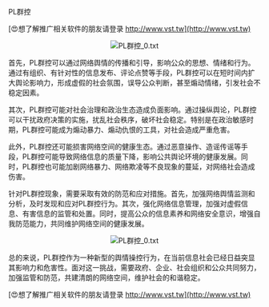 PL群控

[😍想了解推广相关软件的朋友请登录 http://www.vst.tw](http://www.vst.tw)

 <center><img src="https://vst.tw/MP4/tuiguang/png/0.png" alt="PL群控_0.txt"></center>

首先，PL群控可以通过网络舆情的传播和引导，影响公众的思想、情绪和行为。通过有组织、有针对性的信息发布、评论点赞等手段，PL群控可以在短时间内扩大舆论影响力，形成虚假的社会氛围，误导公众判断，甚至煽动情绪，引发社会不稳定因素。

其次，PL群控可能对社会治理和政治生态造成负面影响。通过操纵舆论，PL群控可以干扰政府决策的实施，扰乱社会秩序，破坏社会稳定。特别是在政治敏感时期，PL群控可能成为煽动暴力、煽动仇恨的工具，对社会造成严重危害。

此外，PL群控还可能损害网络空间的健康生态。通过恶意操作、造谣传谣等手段，PL群控可能导致网络信息的质量下降，影响公共舆论环境的健康发展。同时，PL群控也可能加剧网络暴力、网络欺凌等不良现象的蔓延，对网络社会造成伤害。

针对PL群控现象，需要采取有效的防范和应对措施。首先，加强网络舆情监测和分析，及时发现和应对PL群控行为。其次，强化网络信息管理，加强对虚假信息、有害信息的监管和处置。同时，提高公众的信息素养和网络安全意识，增强自我防范能力，共同维护网络空间的健康发展。

 <center><img src="https://vst.tw/MP4/tuiguang/png/4.png" alt="PL群控_0.txt"></center>

总的来说，PL群控作为一种新型的舆情操控行为，在当前信息社会已经日益突显其影响力和危害性。面对这一挑战，需要政府、企业、社会组织和公众共同努力，加强监管和防范，共建清朗的网络空间，维护社会的和谐稳定。

[😍想了解推广相关软件的朋友请登录 http://www.vst.tw](http://www.vst.tw)



